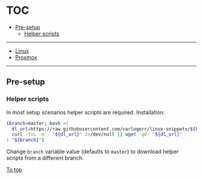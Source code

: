 # <a id="top"></a> TOC

* [Pre-setup](#pre-setup)
  * [Helper scripts](#pre-setup-helper-scripts)
---
* [Linux](linux/readme.md)
* [Proxmox](proxmox/readme.md)
---

## Pre-setup

### <a id="pre-setup-helper-scripts"></a> Helper scripts

In most setup scenarios helper scripts are required. Installation:

```sh
(branch=master; bash <(
  dl_url=https://raw.githubusercontent.com/varlogerr/linux-snippets/${branch}/.ls-tools/install.sh
  curl -fsL -o - "${dl_url}" 2>/dev/null || wget -qO- "${dl_url}"
) "${branch}")
```

Change `branch` variable value (defaults to `master`) to download helper scripts from a different branch.

[To top]

[To top]: #top
